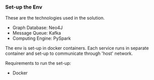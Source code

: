### Set-up the Env

These are the technologies used in the solution.
* Graph Database: Neo4J
* Message Queue: Kafka
* Computing Engine: PySpark

The env is set-up in docker containers. Each service runs in separate container and set-up to communicate through 'host' network.



Requirements to run the set-up:
* Docker

